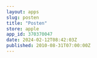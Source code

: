 ```yaml
---
layout: apps
slug: posten
title: "Posten"
store: apple
app_id: 370370047
date: 2024-02-12T08:42:03Z
published: 2010-08-31T07:00:00Z
---
```

